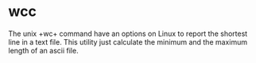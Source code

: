 # wcc
The unix +wc+ command have an options on Linux to report the shortest line in a text file.
This utility just calculate the minimum and the maximum length of an ascii file.
